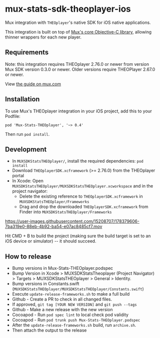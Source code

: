 # mux-stats-sdk-theoplayer-ios

Mux integration with `THEOplayer`'s native SDK for iOS native applications.

This integration is built on top of [Mux's core Objective-C library](https://github.com/muxinc/stats-sdk-objc), allowing thinner wrappers for each new player.

## Requirements

Note: this integration requires THEOplayer 2.76.0 or newer from version Mux SDK version 0.3.0 or newer. Older versions require THEOPlayer 2.67.0 or newer.

View [the guide on mux.com](https://docs.mux.com/docs/theoplayer-sdk-for-ios)

## Installation

To use Mux's THEOplayer integration in your iOS project, add this to your Podfile:

```
pod 'Mux-Stats-THEOplayer', '~> 0.4'
```

Then run `pod install`.

## Development

* In `MUXSDKStatsTHEOplayer/`, install the required dependencies: `pod install`
* Download `THEOplayerSDK.xcframework` (>= 2.76.0) from the THEOplayer portal
* In Xcode: Open `MUXSDKStatsTHEOplayer/MUXSDKStatsTHEOplayer.xcworkspace` and in the project navigator:
  * Delete the existing reference to `THEOplayerSDK.xcframework` in `MUXSDKStatsTHEOplayer/Frameworks`
  * Drag and drop the downloaded `THEOplayerSDK.xcframework` from Finder into `MUXSDKStatsTHEOplayer/Frameworks`

https://user-images.githubusercontent.com/15208707/178379606-7ba319e0-88eb-4b92-ba54-e07ac8485cf7.mov

Hit CMD + B to build the project (making sure the build target is set to an iOS device or simulator) -- it should succeed.


## How to release

* Bump versions in Mux-Stats-THEOplayer.podspec
* Bump Version in Xcode > MUXSDKStatsTheoplayer (Project Navigator) > Targets > MUXSDKStatsTHEOplayer > General > Identity.
* Bump versions in Constants.swift (`MUXSDKStatsTHEOplayer/MUXSDKStatsTHEOplayer/Constants.swift`)
* Execute `update-release-frameworks.sh` to make a full build
* Github - Create a PR to check in all changed files.
* If approved, `git tag [YOUR NEW VERSION]` and `git push --tags`
* Github - Make a new release with the new version
* Cocoapod - Run `pod spec lint` to local check pod validity
* Cocoapod - Run `pod trunk push Mux-Stats-THEOplayer.podspec`
* After the `update-release-frameworks.sh` build, run `archive.sh`.
* Then attach the output to the release
